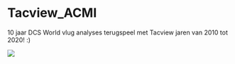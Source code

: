 # Tacview_ACMI
10 jaar DCS World vlug analyses terugspeel met Tacview jaren van 2010 tot 2020! :)

<img src="https://www.tacview.net/img/pic-understand.png">
